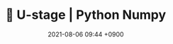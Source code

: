 ---
layout: post
title: 🤖 U-stage | Python Numpy
date: 2021-08-06 09:44 +0900
#modified: 2021-07-30 18:49 +0900
description: 머신러닝 수학의 기초가 되는 개념들을 훑어보는 시간
tag:
  - Boostcamp AI
  - U-stage
  - Python basics
# image: /cara-memperbarui-fork-repository/repo.png
usemathjax: true
---